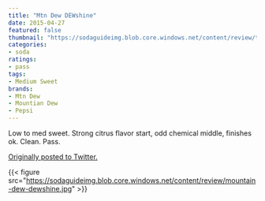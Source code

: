 ```yaml
---
title: "Mtn Dew DEWshine"
date: 2015-04-27
featured: false
thumbnail: "https://sodaguideimg.blob.core.windows.net/content/review/thumbs/mountain-dew-dewshine.jpg"
categories:
- soda
ratings:
- pass
tags:
- Medium Sweet
brands:
- Mtn Dew
- Mountian Dew
- Pepsi
---
```


Low to med sweet. Strong citrus flavor start, odd chemical middle, finishes ok. Clean. Pass.

[Originally posted to Twitter.](https://twitter.com/Cavorter/status/592761210845683715)

{{< figure src="https://sodaguideimg.blob.core.windows.net/content/review/mountain-dew-dewshine.jpg" >}}

